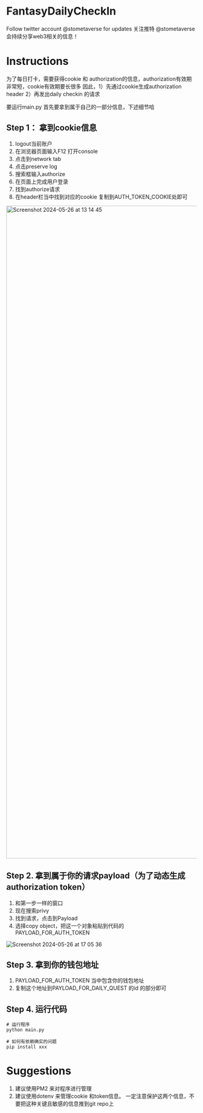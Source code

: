 # FantasyDailyCheckIn

Follow twitter account @stometaverse for updates 
关注推特 @stometaverse 会持续分享web3相关的信息！ 

# Instructions 

为了每日打卡，需要获得cookie 和 authorization的信息，authorization有效期非常短，cookie有效期要长很多
因此，1）先通过cookie生成authorization header 2）再发出daily checkin 的请求

要运行main.py 首先要拿到属于自己的一部分信息，下述细节哈 

## Step 1： 拿到cookie信息

1. logout当前账户
2. 在浏览器页面输入F12 打开console
3. 点击到network tab
4. 点击preserve log 
5. 搜索框输入authorize 
6. 在页面上完成用户登录
7. 找到authorize请求 
8. 在header栏当中找到对应的cookie  复制到AUTH_TOKEN_COOKIE处即可

<img width="1721" alt="Screenshot 2024-05-26 at 13 14 45" src="https://github.com/stometaverse/FantasyDailyCheckIn/assets/170246750/e53ea1ab-0310-4fd9-a489-a31e89769dbc">


## Step 2. 拿到属于你的请求payload（为了动态生成authorization token）
1. 和第一步一样的窗口
2. 现在搜索privy
3. 找到请求，点击到Payload 
4. 选择copy object，把这一个对象粘贴到代码的PAYLOAD_FOR_AUTH_TOKEN

![Screenshot 2024-05-26 at 17 05 36](https://github.com/stometaverse/FantasyDailyCheckIn/assets/170246750/7cc21ed8-bd72-41ec-859e-f419982d9455)

## Step 3. 拿到你的钱包地址 
1. PAYLOAD_FOR_AUTH_TOKEN 当中包含你的钱包地址
2. 复制这个地址到PAYLOAD_FOR_DAILY_QUEST 的id 的部分即可

## Step 4. 运行代码

```
# 运行程序
python main.py 

# 如何有依赖确实的问题 
pip install xxx
```

# Suggestions 
1. 建议使用PM2 来对程序进行管理
2. 建议使用dotenv 来管理cookie 和token信息。 一定注意保护这两个信息，不要把这种关键且敏感的信息推到git repo上
